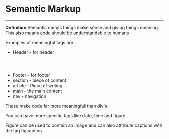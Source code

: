 # Semantic Markup

<hr>

**Definition** Semantic means things make sense and giving things meaning. This also means code should be understandable to humans

Examples of meaningful tags are

<ul>
<li>Header - for header <header></header>
<li>Footer - for footer <footer></footer>
<li>section - piece of content <section></section>
<li>article - Piece of writing <article></article>
<li>main - the main content  <main></main>
<li>nav - navigation<nav></nav>
</ul>

These make code far more meaningful than div's

You can have more specific tags like date, time and figure. 

Figure can be used to contain an image and can also attribute captions with the tag figcaption